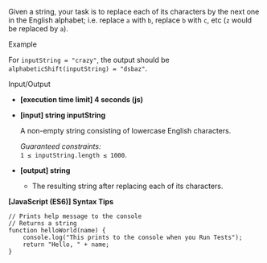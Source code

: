 Given a string, your task is to replace each of its characters by the next one in the
English alphabet; i.e. replace `a` with `b`, replace `b` with `c`, etc (`z` would be
replaced by `a`).

Example

For `inputString = "crazy"`, the output should be
`alphabeticShift(inputString) = "dsbaz"`.

Input/Output

- **\[execution time limit\] 4 seconds (js)**

- **\[input\] string inputString**

  A non-empty string consisting of lowercase English characters.

  _Guaranteed constraints:_  
  `1 ≤ inputString.length ≤ 1000`.

- **\[output\] string**

  - The resulting string after replacing each of its characters.

**\[JavaScript (ES6)\] Syntax Tips**

    // Prints help message to the console
    // Returns a string
    function helloWorld(name) {
        console.log("This prints to the console when you Run Tests");
        return "Hello, " + name;
    }
